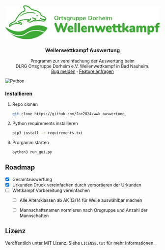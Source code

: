 <!-- PROJECT LOGO -->
<br />
<div align="center">
  <a href="https://github.com/Joe2824/wwk_auswertung">
    <img src="images/logo.png" alt="Logo" width="1200" height="auto">
  </a>

  <h3 align="center">Wellenwettkampf Auswertung</h3>

  <p align="center">
    Programm zur vereinfachung der Auswertung beim
    <br />
    DLRG Ortsgruppe Dorheim e.V. Wellenwettkampf in Bad Nauheim.
    <br />
    <a href="https://github.com/Joe2824/wwk_auswertung/issues">Bug melden</a>
    ·
    <a href="https://github.com/Joe2824/wwk_auswertung/issues">Feature anfragen</a>
  </p>
</div>

![Python]

### Installieren

1. Repo clonen
   ```sh
   git clone https://github.com/Joe2824/wwk_auswertung
   ```
3. Python requirements installieren
   ```sh
   pip3 install -r requirements.txt
   ```
4. Prorgamm starten
   ```sh
   python3 run_gui.py
   ```

<!-- ROADMAP -->
## Roadmap

- [x] Gesamtauswertung
- [x] Urkunden Druck vereinfachen durch vorsortieren der Urkunden
- [ ] Wettkampf Vorbereitung vereinfachen
  - [ ] Alle Altersklassen ab AK 13/14 für Welle auswählbar machen
  - [ ] Mannschaftsnamen normieren nach Orsgruppe und Anzahl der Mannschaften


<!-- Lizenz -->
## Lizenz
Veröffentlich unter MIT Lizenz. Siehe `LICENSE.txt` für mehr Informationen.



[Python]: https://img.shields.io/badge/python-000000?style=for-the-badge&logo=python&logoColor=white

